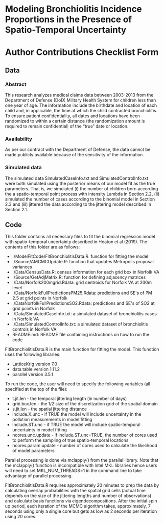# Modeling Bronchiolitis Incidence Proportions in the Presence of Spatio-Temporal Uncertainty

# Author Contributions Checklist Form

## Data

### Abstract 

This research analyzes medical claims data between 2003-2013 from the Department of Defense (DoD) Military Health System for children less than one year of age.  The information include the birthdate and location of each child and, in applicable, the time at which the child contracted bronchiolitis.  To ensure patient confidentiality, all dates and locations have been randomized to within a certain distance (the randomization amount is required to remain confidential) of the “true” date or location.

### Availability 

As per our contract with the Department of Defense, the data cannot be made publicly available because of the sensitivity of the information.

### Simulated data

The simulated data SimulatedCaseInfo.txt and SimulatedControlInfo.txt were both simulated using the posterior means of our model fit as the true parameters.  That is, we simulated (i) the number of children born according the a spatio-temporal point process with intensity Lambda in Section 2.2, (ii) simulated the number of cases according to the binomial model in Section 2.3 and (iii) jittered the data according to the jittering model described in Section 2.1.

## Code

This folder contains all necessary files to fit the binomial regression model with spatio-temporal uncertainty described in Heaton et al (2019).  The contents of this folder are as follows:

* ./ModelFitCode/FitBronchiolitisData.R: function for fitting the model
* ./Source/AMCMCUpdate.R: function that updates Metropolis proposal variances
* ./Data/CensusData.R: census information for each grid box in Norfolk VA
* ./Source/GetAdjMatrix.R: function for defining adjacency matrices
* ./Data/Norfolk200mgrid.Rdata: grid centroids for Norfolk VA at 200m level
* ./Data/NorfolkFullPredictionsPM25.Rdata: predictions and SE's of PM 2.5 at grid points in Norfolk
* ./DataNorfolkFullPredictionsSO2.Rdata: predictions and SE's of SO2 at grid points in Norfolk
* ./Data/SimulatedCaseInfo.txt: a simulated dataset of bronchiolitis cases in Norfolk VA
* ./Data/SimulatedControlInfo.txt: a simulated dataset of bronchiolitis controls in Norfolk VA
* README.md: README file containing instructions on how to run the code

FitBronchiolitisData.R is the main function for fitting the model.  This function uses the following libraries:

* LatticeKrig version 7.0
* data.table version 1.11.2
* parallel version 3.5.1
	
To run the code, the user will need to specify the following variables (all specified at the top of the file):

* t.jit.len - the temporal jittering length (in number of days)
* grid.box.len - the 1/2 size of the discretization grid of the spatial domain
* s.jit.len - the spatial jittering distance
* include.X.unc - if TRUE the model will include uncertainty in the pollution measurements in model fitting
* include.ST.unc - if TRUE the model will include spatio-temporal uncertainty in model fitting
* ncores.unc.update - if include.ST.unc=TRUE, the number of cores used to perform the sampling of true spatio-temporal locations
* ncores.param.update - number of cores used to calculate the likelihood of model parameters

Parallel processing is done via mclapply() from the parallel library.  Note that the mclapply() function is incompatible with Intel MKL libraries hence users will need to set MKL_NUM_THREADS=1 in the command line to take advantage of parallel processing.

FitBronchiolitisData.R requires approximately 20 minutes to prep the data by calculating overlap probabilities with the spatial grid cells (actual time depends on the size of the jittering lengths and number of observations) and calculate basis functions via eigendecompositions. After the initial spin up period, each iteration of the MCMC algorithm takes, approximately, 7 seconds using only a single core but gets as low as 2 seconds per iteration using 20 cores.

